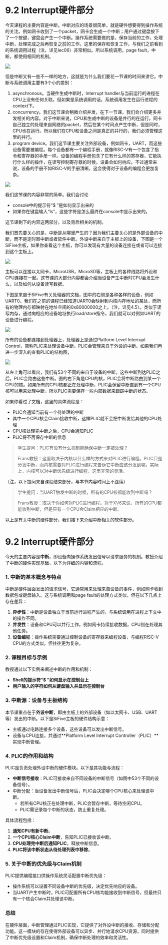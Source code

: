 # 9.2 Interrupt硬件部分

今天课程的主要内容是中断。中断对应的场景很简单，就是硬件想要得到操作系统的关注。例如网卡收到了一个packet，网卡会生成一个中断；用户通过键盘按下了一个按键，键盘会产生一个中断。操作系统需要做的是，保存当前的工作，处理中断，处理完成之后再恢复之前的工作。这里的保存和恢复工作，与我们之前看到的系统调用过程（注，详见lec06）非常相似。所以系统调用，page fault，中断，都使用相同的机制。

![](<../.gitbook/assets/image (693).png>)

但是中断又有一些不一样的地方，这就是为什么我们要花一节课的时间来讲它。中断与系统调用主要有3个小的差别：

1. asynchronous。当硬件生成中断时，Interrupt handler与当前运行的进程在CPU上没有任何关联。但如果是系统调用的话，系统调用发生在运行进程的context下。
2. &#x20;concurrency。我们这节课会稍微介绍并发，在下一节课，我们会介绍更多并发相关的内容。对于中断来说，CPU和生成中断的设备是并行的在运行。网卡自己独立的处理来自网络的packet，然后在某个时间点产生中断，但是同时，CPU也在运行。所以我们在CPU和设备之间是真正的并行的，我们必须管理这里的并行。
3. program device。我们这节课主要关注外部设备，例如网卡，UART，而这些设备需要被编程。每个设备都有一个编程手册，就像RISC-V有一个包含了指令和寄存器的手册一样。设备的编程手册包含了它有什么样的寄存器，它能执行什么样的操作，在读写控制寄存器的时候，设备会如何响应。不过通常来说，设备的手册不如RISC-V的手册清晰，这会使得对于设备的编程会更加复杂。

![](<../.gitbook/assets/image (760).png>)

我们这节课的内容非常的简单。我们会讨论

* console中的提示符“$ ”是如何显示出来的
* 如果你在键盘输入“ls”，这些字符是怎么最终在console中显示出来的。

这节课剩下的内容这两部分，以及背后相关的机制。

我们首先要关心的是，中断是从哪里产生的？因为我们主要关心的是外部设备的中断，而不是定时器中断或者软件中断。外设中断来自于主板上的设备，下图是一个SiFive主板，如果你查看这个主板，你可以发现有大量的设备连接在或者可以连接到这个主板上。

![](<../.gitbook/assets/image (664).png>)

主板可以连接以太网卡，MicroUSB，MicroSD等，主板上的各种线路将外设和CPU连接在一起。这节课的大部分内容都会介绍当设备产生中断时CPU会发生什么，以及如何从设备读写数据。

下图是来自于SiFive有关处理器的文档，图中的右侧是各种各样的设备，例如UART0。我们在之前的课程已经知道UART0会映射到内核内存地址的某处，而所有的物理内存都映射在地址空间的0x80000000之上。（注，详见4.5）。类似于读写内存，通过向相应的设备地址执行load/store指令，我们就可以对例如UART的设备进行编程。

![](<../.gitbook/assets/image (721).png>)

所有的设备都连接到处理器上，处理器上是通过Platform Level Interrupt Control，简称PLIC来处理设备中断。PLIC会管理来自于外设的中断。如果我们再进一步深入的查看PLIC的结构图，

![](<../.gitbook/assets/image (657).png>)

从左上角可以看出，我们有53个不同的来自于设备的中断。这些中断到达PLIC之后，PLIC会路由这些中断。图的右下角是CPU的核，PLIC会将中断路由到某一个CPU的核。如果所有的CPU核都正在处理中断，PLIC会保留中断直到有一个CPU核可以用来处理中断。所以PLIC需要保存一些内部数据来跟踪中断的状态。

如果你看过了文档，这里的具体流程是：

* PLIC会通知当前有一个待处理的中断
* 其中一个CPU核会Claim接收中断，这样PLIC就不会把中断发给其他的CPU处理
* CPU核处理完中断之后，CPU会通知PLIC
* PLIC将不再保存中断的信息

> 学生提问：PLIC有没有什么机制能确保中断一定被处理？
>
> Frans教授：这里取决于内核以什么样的方式来对PLIC进行编程。PLIC只是分发中断，而内核需要对PLIC进行编程来告诉它中断应该分发到哪。实际上，内核可以对中断优先级进行编程，这里非常的灵活。

（注，以下提问来自课程结束部分，与本节内容时间上不连续）

> 学生提问：当UART触发中断的时候，所有的CPU核都能收到中断吗？
>
> Frans教授：取决于你如何对PLIC进行编程。对于XV6来说，所有的CPU都能收到中断，但是只有一个CPU会Claim相应的中断。

以上是有关中断的硬件部分，我们接下来介绍中断相关的软件部分。







# **9.2 Interrupt硬件部分**

今天的主要内容是**中断**，即设备向操作系统发出信号以请求服务的机制。教授介绍了中断的硬件实现基础，以下为详细的内容和流程。

### **1. 中断的基本概念与特点**

中断是硬件层面发出的请求信号，它通常用来处理来自设备的事件，例如网卡收到数据包或键盘输入。这与系统调用和page fault的处理方式类似，但在以下几点上存在差异：

1. **异步性**：中断是设备独立于当前运行进程产生的，与系统调用在进程上下文中的操作不同。
2. **并发性**：设备和CPU可以并行工作，例如网卡持续接收数据，CPU则在处理其他任务。
3. **设备编程**：操作系统需要通过控制设备的寄存器来编程设备，与编程RISC-V CPU的方式类似，但往往更为复杂。

### **2. 课程目标与示例**

教授通过以下实例来阐述中断的作用和机制：

- **Shell的提示符“$ ”如何显示在控制台上**
- **用户输入的字符如何从键盘输入并显示在控制台**

### **3. 中断源：设备与主板结构**

本节课重点在于**外设中断**，即由主板上的外部设备（如以太网卡、USB、UART等）发出的中断。以下是SiFive主板的硬件结构示意：

- 主板通过电路连接多个设备，这些设备可以发出中断信号。
- 设备与CPU连接，并通过**Platform Level Interrupt Controller（PLIC）**实现中断管理。

### **4. PLIC的作用和结构**

PLIC是负责处理外设中断的硬件模块。以下是其功能与流程：

- **中断信号接收**：PLIC可接收来自不同设备的中断信号（如图中53个不同的设备信号）。
- 中断分配：当设备发出中断信号后，PLIC会决定哪个CPU核心来处理该中断。
  - 若所有CPU核正在处理中断，PLIC会暂存中断，等待空闲CPU。
  - PLIC需记录每个中断的状态，防止重复处理。

具体流程包括：

1. **通知CPU有新中断**。
2. **一个CPU核心Claim中断**，告知PLIC已接收该中断。
3. **CPU处理完中断后通知PLIC**，释放中断信息。
4. **PLIC将该中断状态从待处理列表中移除**。

### **5. 关于中断的优先级与Claim机制**

PLIC提供编程接口供操作系统灵活配置中断优先级：

- 操作系统可以设置不同设备中断的优先级，决定优先响应的设备。
- 当UART产生中断时，PLIC可配置所有CPU核均能接收到中断信号，但最终只有一个核会Claim并处理该中断。

### **总结**

在硬件层面，中断管理通过PLIC实现，它提供了对外设中断的接收、存储和分配功能。这一模块的存在使得外部设备可以异步、并行地请求CPU资源，同时提供了中断优先级设置和Claim机制，确保中断处理的效率和灵活性。
